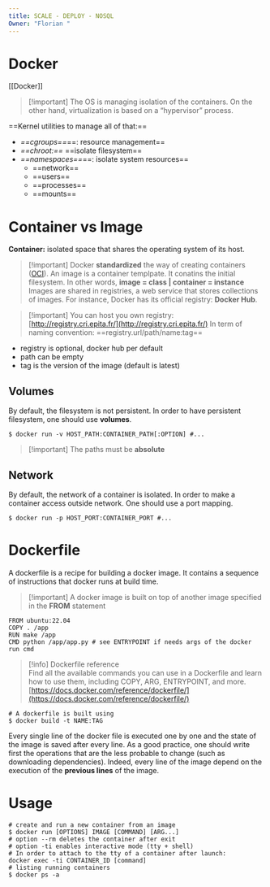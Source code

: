 ```yaml
---
title: SCALE - DEPLOY - NOSQL
Owner: "Florian "
---
```

# Docker
[[Docker]]

> [!important] The OS is managing isolation of the containers. On the other hand, virtualization is based on a “hypervisor” process.
  
==Kernel utilities to manage all of that:==
- _==cgroups==_==: resource management==
- _==chroot:==_ ==isolate filesystem==
- _==namespaces==_==: isolate system resources==
    - ==network==
    - ==users==
    - ==processes==
    - ==mounts==
# Container vs Image
**Container:** isolated space that shares the operating system of its host.

> [!important] Docker **standardized** the way of creating containers ([OCI](https://opencontainers.org/)).
An image is a container templpate. It conatins the initial filesystem.
In other words, **image = class | container = instance**
Images are shared in registries, a web service that stores collections of images. For instance, Docker has its official registry: **Docker Hub**.

> [!important] You can host you own registry: [http://registry.cri.epita.fr/](http://registry.cri.epita.fr/)
In term of naming convention:
==registry.url/path/name:tag==
- registry is optional, docker hub per default
- path can be empty
- tag is the version of the image (default is latest)
## Volumes
By default, the filesystem is not persistent. In order to have persistent filesystem, one should use **volumes**.
```Shell
$ docker run -v HOST_PATH:CONTAINER_PATH[:OPTION] #...
```

> [!important] The paths must be **absolute**
## Network
By default, the network of a container is isolated. In order to make a container access outside network. One should use a port mapping.
```Shell
$ docker run -p HOST_PORT:CONTAINER_PORT #...
```
  
# Dockerfile
A dockerfile is a recipe for building a docker image. It contains a sequence of instructions that docker runs at build time.

> [!important] A docker image is built on top of another image specified in the **FROM** statement
```Shell
FROM ubuntu:22.04
COPY . /app
RUN make /app
CMD python /app/app.py # see ENTRYPOINT if needs args of the docker run cmd 
```

> [!info] Dockerfile reference  
> Find all the available commands you can use in a Dockerfile and learn how to use them, including COPY, ARG, ENTRYPOINT, and more.  
> [https://docs.docker.com/reference/dockerfile/](https://docs.docker.com/reference/dockerfile/)  
```Shell
# A dockerfile is built using
$ docker build -t NAME:TAG
```
Every single line of the docker file is executed one by one and the state of the image is saved after every line.
As a good practice, one should write first the operations that are the less probable to change (such as downloading dependencies). Indeed, every line of the image depend on the execution of the **previous lines** of the image.
# Usage
```Shell
# create and run a new container from an image
$ docker run [OPTIONS] IMAGE [COMMAND] [ARG...]
# option --rm deletes the container after exit
# option -ti enables interactive mode (tty + shell)
# In order to attach to the tty of a container after launch:
docker exec -ti CONTAINER_ID [command]
# listing running containers
$ docker ps -a
```